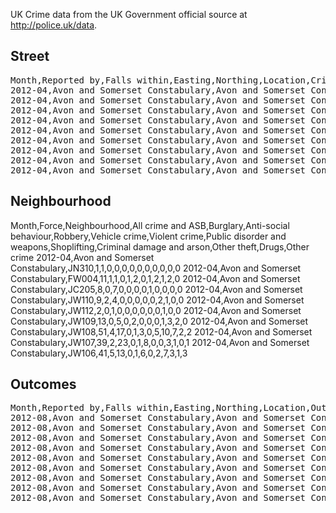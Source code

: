 UK Crime data from the UK Government official source at <http://police.uk/data>.

## Street

<pre>
Month,Reported by,Falls within,Easting,Northing,Location,Crime type,Context
2012-04,Avon and Somerset Constabulary,Avon and Somerset Constabulary,360667,169714,On or near Hengrove Lane,Burglary,
2012-04,Avon and Somerset Constabulary,Avon and Somerset Constabulary,363360,174812,On or near Mayfield Park South,Burglary,
2012-04,Avon and Somerset Constabulary,Avon and Somerset Constabulary,356417,116223,On or near Hillside Terrace,Burglary,
2012-04,Avon and Somerset Constabulary,Avon and Somerset Constabulary,366011,173580,On or near Brompton Close,Burglary,
2012-04,Avon and Somerset Constabulary,Avon and Somerset Constabulary,360070,169484,On or near Parsons Paddock,Burglary,
2012-04,Avon and Somerset Constabulary,Avon and Somerset Constabulary,372396,164022,On or near East Way,Burglary,
2012-04,Avon and Somerset Constabulary,Avon and Somerset Constabulary,323046,124501,On or near Nightclub,Burglary,
2012-04,Avon and Somerset Constabulary,Avon and Somerset Constabulary,360099,171539,On or near Firfield Street,Burglary,
2012-04,Avon and Somerset Constabulary,Avon and Somerset Constabulary,374604,164984,On or near Charlotte Street,Burglary,
</pre>

## Neighbourhood

Month,Force,Neighbourhood,All crime and ASB,Burglary,Anti-social behaviour,Robbery,Vehicle crime,Violent crime,Public disorder and weapons,Shoplifting,Criminal damage and arson,Other theft,Drugs,Other crime
2012-04,Avon and Somerset Constabulary,JN310,1,1,0,0,0,0,0,0,0,0,0,0
2012-04,Avon and Somerset Constabulary,FW004,11,1,1,0,1,2,0,1,2,1,2,0
2012-04,Avon and Somerset Constabulary,JC205,8,0,7,0,0,0,0,1,0,0,0,0
2012-04,Avon and Somerset Constabulary,JW110,9,2,4,0,0,0,0,0,2,1,0,0
2012-04,Avon and Somerset Constabulary,JW112,2,0,1,0,0,0,0,0,0,1,0,0
2012-04,Avon and Somerset Constabulary,JW109,13,0,5,0,2,0,0,0,1,3,2,0
2012-04,Avon and Somerset Constabulary,JW108,51,4,17,0,1,3,0,5,10,7,2,2
2012-04,Avon and Somerset Constabulary,JW107,39,2,23,0,1,8,0,0,3,1,0,1
2012-04,Avon and Somerset Constabulary,JW106,41,5,13,0,1,6,0,2,7,3,1,3

## Outcomes

<pre>
Month,Reported by,Falls within,Easting,Northing,Location,Outcome type
2012-08,Avon and Somerset Constabulary,Avon and Somerset Constabulary,,,No location,Suspect charged
2012-08,Avon and Somerset Constabulary,Avon and Somerset Constabulary,,,No location,Local resolution
2012-08,Avon and Somerset Constabulary,Avon and Somerset Constabulary,,,No location,Offender sentenced as part of another case
2012-08,Avon and Somerset Constabulary,Avon and Somerset Constabulary,,,No location,Offender given a caution
2012-08,Avon and Somerset Constabulary,Avon and Somerset Constabulary,358631,172503,On or near Prince Street,Suspect charged
2012-08,Avon and Somerset Constabulary,Avon and Somerset Constabulary,362083,182740,On or near Honeysuckle Close,Local resolution
2012-08,Avon and Somerset Constabulary,Avon and Somerset Constabulary,,,No location,Suspect charged
2012-08,Avon and Somerset Constabulary,Avon and Somerset Constabulary,,,No location,Offender given a caution
2012-08,Avon and Somerset Constabulary,Avon and Somerset Constabulary,375327,164974,On or near Johnstone Street,Offender given a caution
</pre>

